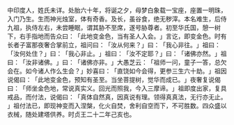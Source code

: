 中印度人，姓氏未详。处胎六十年，将诞之夕，母梦白象载一宝座，座置一明珠，入门乃生。生而神光烛室，体有奇香。及长，虽谷食，绝无秽滓。本名难生，后侍九祖，执侍左右，未尝睡眠，谓其胁不至席，遂号胁尊者。初至华氏国，憩一树下，右手指地而告众曰：​「此地变金色，当有圣人入会。​」言讫，即变金色。时有长者子富那夜奢合掌前立，祖问曰：​「汝从何来？​」曰：​「我心非往。​」祖曰：​「汝何处住？​」曰：​「我心非止。​」祖曰：​「汝不定耶？​」曰：​「诸佛亦然。​」祖曰：​「汝非诸佛。​」曰：​「诸佛亦非。​」大愚芝云：​「祖师一问，童子一答，总欠会在。如今诸人作么生会？​」妙喜曰：​「直饶如今会得，更参三生六十劫。​」祖因说偈曰：​「此地变金色，预知有圣至。当坐菩提树，觉华而成已。​」夜奢复说偈曰：​「师坐金色地，常说真实义。回光而照我，今入三摩谛。​」祖即度出家，复具戒品，而付法，说偈曰：​「真体自然真，因真说有理。领得真真法，无行亦无止。​」祖付法已，即现神变而入涅槃，化火自焚，舍利自空而下，不可胜数。四众盛以衣械，随处建塔供养。时贞王二十二年己亥也。
